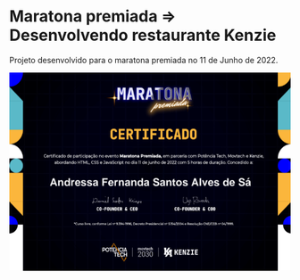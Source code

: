 # Maratona premiada => Desenvolvendo restaurante Kenzie

Projeto desenvolvido para o maratona premiada no 11 de Junho de 2022.

<img src="certificado/kenzie4.png" width="700px">
